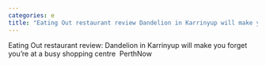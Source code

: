 ```yaml
---
categories: e
title: "Eating Out restaurant review Dandelion in Karrinyup will make you forget you’re at a busy shopping centre  PerthNow"
---
```

Eating Out restaurant review: Dandelion in Karrinyup will make you forget you’re at a busy shopping centre&nbsp;&nbsp;PerthNow